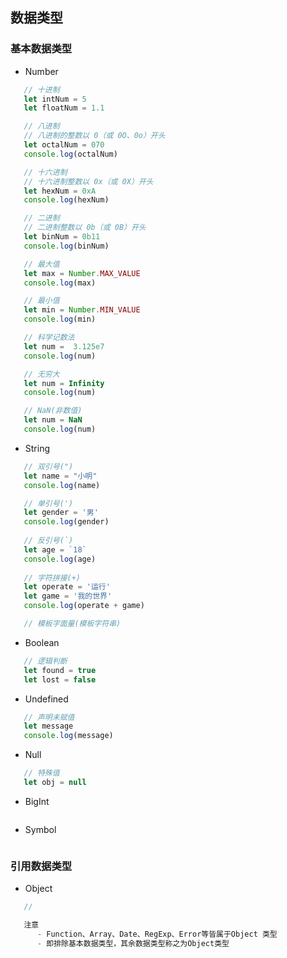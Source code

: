 ## 数据类型

### 基本数据类型
  
- Number

```JavaScript
   // 十进制
   let intNum = 5
   let floatNum = 1.1

   // 八进制
   // 八进制的整数以 0（或 0O、0o）开头
   let octalNum = 070
   console.log(octalNum)

   // 十六进制
   // 十六进制整数以 0x（或 0X）开头
   let hexNum = 0xA
   console.log(hexNum)

   // 二进制
   // 二进制整数以 0b（或 0B）开头
   let binNum = 0b11
   console.log(binNum)

   // 最大值
   let max = Number.MAX_VALUE
   console.log(max)

   // 最小值
   let min = Number.MIN_VALUE
   console.log(min)

   // 科学记数法
   let num =  3.125e7
   console.log(num)

   // 无穷大
   let num = Infinity
   console.log(num)

   // NaN(非数值)
   let num = NaN
   console.log(num)
```

- String

```JavaScript
   // 双引号(")
   let name = "小明"
   console.log(name)

   // 单引号(')
   let gender = '男'
   console.log(gender)
   
   // 反引号(`)
   let age = `18`
   console.log(age)
   
   // 字符拼接(+)
   let operate = '运行'
   let game = '我的世界'
   console.log(operate + game)

   // 模板字面量(模板字符串)
```

- Boolean

```JavaScript
   // 逻辑判断
   let found = true
   let lost = false
```

- Undefined

```JavaScript
   // 声明未赋值
   let message
   console.log(message)
```

- Null

```JavaScript
   // 特殊值
   let obj = null
```

- BigInt

```JavaScript

```

- Symbol

```JavaScript

```

### 引用数据类型

- Object

```JavaScript
   // 

   注意
      - Function、Array、Date、RegExp、Error等皆属于Object 类型
      - 即排除基本数据类型，其余数据类型称之为Object类型
```
